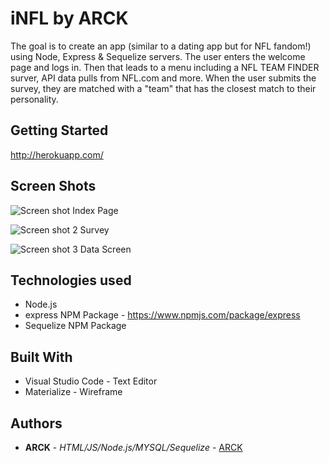 # iNFL by ARCK

The goal is to create an app (similar to a dating app but for NFL fandom!) using Node, Express & Sequelize servers. The user enters the welcome page and logs in. Then that leads to a menu including a NFL TEAM FINDER surver, API data pulls from NFL.com and more. When the user submits the survey, they are matched with a "team" that has the closest match to their personality.

## Getting Started
http://herokuapp.com/

## Screen Shots

![Screen shot](app/images)
Index Page

![Screen shot 2](app/images2)
Survey

![Screen shot 3](app/images3)
Data Screen

## Technologies used
- Node.js
- express NPM Package - https://www.npmjs.com/package/express
- Sequelize NPM Package 


## Built With

* Visual Studio Code - Text Editor
* Materialize - Wireframe

## Authors

* **ARCK** - *HTML/JS/Node.js/MYSQL/Sequelize* - [ARCK](https://github.com/juarezadolfo/ARCK)
